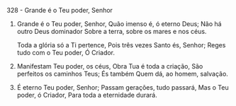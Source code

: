 328 - Grande é o Teu poder, Senhor

1. Grande é o Teu poder, Senhor,
   Quão imenso é, ó eterno Deus;
   Não há outro Deus dominador
   Sobre a terra, sobre os mares e nos céus.

   Toda a glória só a Ti pertence,
   Pois três vezes Santo és, Senhor;
   Reges tudo com o Teu poder,
   Ó Criador.

2. Manifestam Teu poder, os céus,
   Obra Tua é toda a criação,
   São perfeitos os caminhos Teus;
   És também Quem dá, ao homem, salvação.

3. É eterno Teu poder, Senhor;
   Passam gerações, tudo passará,
   Mas o Teu poder, ó Criador,
   Para toda a eternidade durará.
